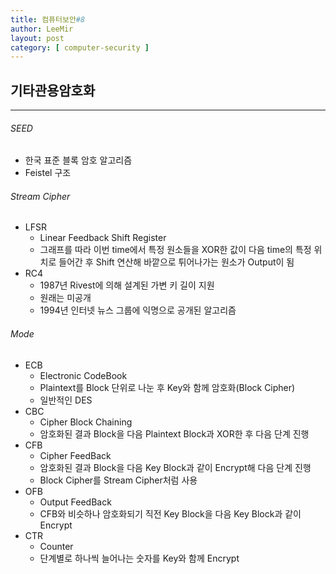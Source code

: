 ```yaml
---
title: 컴퓨터보안#8
author: LeeMir
layout: post
category: [ computer-security ]
---
```


## 기타관용암호화

- - -

###### SEED

- 한국 표준 블록 암호 알고리즘
- Feistel 구조



###### Stream Cipher

- LFSR
  - Linear Feedback Shift Register
  - 그래프를 따라 이번 time에서 특정 원소들을 XOR한 값이 다음 time의 특정 위치로 들어간 후 Shift 연산해 바깥으로 튀어나가는 원소가 Output이 됨
- RC4
  - 1987년 Rivest에 의해 설계된 가변 키 길이 지원
  - 원래는 미공개
  - 1994년 인터넷 뉴스 그룹에 익명으로 공개된 알고리즘



###### Mode

- ECB
  - Electronic CodeBook
  - Plaintext를 Block 단위로 나눈 후 Key와 함께 암호화(Block Cipher)
  - 일반적인 DES
- CBC
  - Cipher Block Chaining
  - 암호화된 결과 Block을 다음 Plaintext Block과 XOR한 후 다음 단계 진행
- CFB
  - Cipher FeedBack
  - 암호화된 결과 Block을 다음 Key Block과 같이 Encrypt해 다음 단계 진행
  - Block Cipher를 Stream Cipher처럼 사용
- OFB
  - Output FeedBack
  - CFB와 비슷하나 암호화되기 직전 Key Block을 다음 Key Block과 같이 Encrypt
- CTR
  - Counter
  - 단계별로 하나씩 늘어나는 숫자를 Key와 함께 Encrypt 